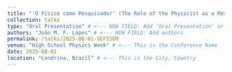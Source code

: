 ```yaml
---
title: "'O Físico como Pesquisador' (The Role of the Physicist as a Researcher)" # This is the "Presented work"
collection: talks
type: "Oral Presentation" # <--- NEW FIELD: Add 'Oral Presentation' or 'Poster Presentation'
authors: "João M. F. Lopes" # <--- NEW FIELD: Add authors
permalink: /talks/2025-08-01-SEFISEM
venue: "High School Physics Week" # <--- This is the Conference Name
date: 2025-08-01
location: "Londrina, Brazil" # <--- This is the City, Country
---
```


